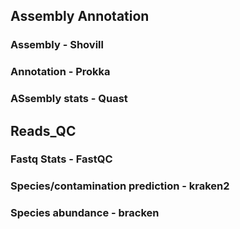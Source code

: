 ## Assembly Annotation
### Assembly - Shovill
### Annotation - Prokka 
### ASsembly stats - Quast

## Reads_QC 
### Fastq Stats - FastQC
### Species/contamination prediction - kraken2
### Species abundance - bracken

